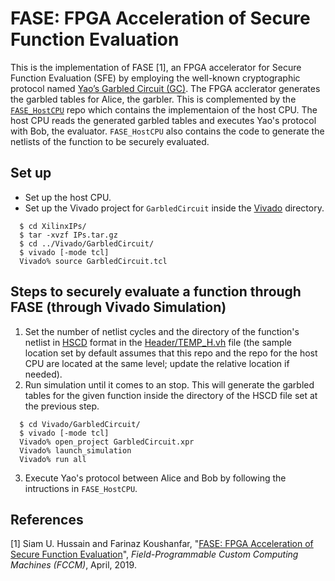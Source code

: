 # FASE: FPGA Acceleration of Secure Function Evaluation

This is the implementation of FASE [1], an FPGA accelerator for Secure Function Evaluation (SFE) 
by employing the well-known cryptographic protocol named 
[Yao’s Garbled Circuit (GC)](https://en.wikipedia.org/wiki/Garbled_circuit).
The FPGA acclerator generates the garbled tables for Alice, the garbler.
This is complemented by the [`FASE_HostCPU`](https://github.com/siamumar/FASE_HostCPU) repo
which contains the implementaion of the host CPU.
The host CPU reads the generated garbled tables and executes Yao's protocol with Bob, the evaluator. 
`FASE_HostCPU` also contains the code to generate the netlists of the function to be securely evaluated. 

## Set up
- Set up the host CPU. 
- Set up the Vivado project for `GarbledCircuit` inside the [Vivado](/Vivado) directory.
```
  $ cd XilinxIPs/
  $ tar -xvzf IPs.tar.gz 
  $ cd ../Vivado/GarbledCircuit/
  $ vivado [-mode tcl]
  Vivado% source GarbledCircuit.tcl
```

## Steps to securely evaluate a function through FASE (through Vivado Simulation)
1. Set the number of netlist cycles and the directory of the function's netlist
in [HSCD](https://github.com/siamumar/FASE_HostCPU/tree/before_skipgate/scd) format
in the [Header/TEMP_H.vh](/Header/TEMP_H.vh) file 
(the sample location set by default assumes that this repo and the repo for the host CPU
are located at the same level; update the relative location if needed).
2. Run simulation until it comes to an stop.
This will generate the garbled tables for the given function
inside the directory of the HSCD file set at the previous step.  
```
  $ cd Vivado/GarbledCircuit/
  $ vivado [-mode tcl]
  Vivado% open_project GarbledCircuit.xpr
  Vivado% launch_simulation
  Vivado% run all
```

3. Execute Yao's protocol between Alice and Bob
by following the intructions in `FASE_HostCPU`.

## References
[1] Siam U. Hussain and Farinaz Koushanfar, 
"[FASE: FPGA Acceleration of Secure Function Evaluation](http://aceslab.org/sites/default/files/FASE.pdf)",
<i>Field-Programmable Custom Computing Machines (FCCM)</i>, April, 2019.
